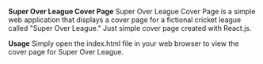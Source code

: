 **Super Over League Cover Page**
Super Over League Cover Page is a simple web application that displays a cover page for a fictional cricket league called "Super Over League."
Just simple cover page created with React.js.

**Usage**
Simply open the index.html file in your web browser to view the cover page for Super Over League.
